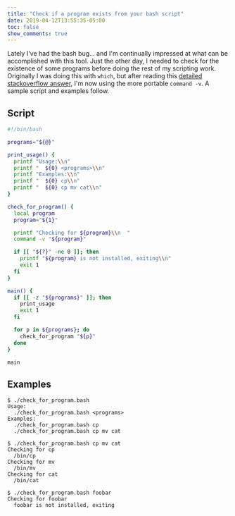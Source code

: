```yaml
---
title: "Check if a program exists from your bash script"
date: 2019-04-12T13:55:35-05:00
toc: false
show_comments: true
---
```


Lately I've had the bash bug... and I'm continually impressed at what can be accomplished with this tool. Just the other day, I needed to check for the existence of some programs before doing the rest of my scripting work. Originally I was doing this with `which`, but after reading this [detailed stackoverflow answer](https://stackoverflow.com/a/677212), I'm now using the more portable `command -v`. A sample script and examples follow. 

## Script

```bash
#!/bin/bash

programs="${@}"

print_usage() {
  printf "Usage:\\n"
  printf "  ${0} <programs>\\n"
  printf "Examples:\\n"
  printf "  ${0} cp\\n"
  printf "  ${0} cp mv cat\\n"
}

check_for_program() {
  local program 
  program="${1}"

  printf "Checking for ${program}\\n  "
  command -v "${program}"

  if [[ "${?}" -ne 0 ]]; then
    printf "${program} is not installed, exiting\\n"
    exit 1
  fi 
}

main() {
  if [[ -z "${programs}" ]]; then 
    print_usage 
    exit 1
  fi 

  for p in ${programs}; do 
    check_for_program "${p}"
  done
}

main 
```

## Examples

```
$ ./check_for_program.bash
Usage:
  ./check_for_program.bash <programs>
Examples:
  ./check_for_program.bash cp
  ./check_for_program.bash cp mv cat

$ ./check_for_program.bash cp mv cat
Checking for cp
  /bin/cp
Checking for mv
  /bin/mv
Checking for cat
  /bin/cat

$ ./check_for_program.bash foobar
Checking for foobar
  foobar is not installed, exiting
```
